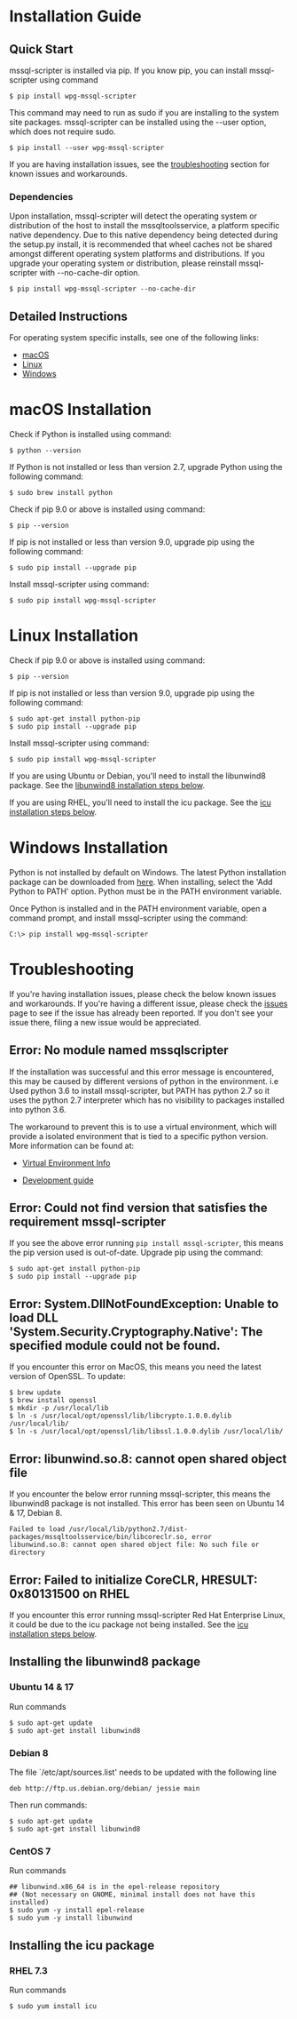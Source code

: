 # Installation Guide

## Quick Start
mssql-scripter is installed via pip.  If you know pip, you can install mssql-scripter using command
```shell
$ pip install wpg-mssql-scripter 
```
This command may need to run as sudo if you are installing to the system site packages. mssql-scripter can be 
installed using the --user option, which does not require sudo.
```shell
$ pip install --user wpg-mssql-scripter 
```

If you are having installation issues, see the [troubleshooting](#troubleshooting) section for known issues and workarounds.  

### Dependencies

Upon installation, mssql-scripter will detect the operating system or distribution of the host to install the mssqltoolsservice, a platform specific native dependency. Due to this native dependency being detected during the setup.py install, it is recommended that wheel caches not be shared amongst different operating system platforms and distributions. If you upgrade your operating system or distribution, please reinstall mssql-scripter with --no-cache-dir option.
```shell
$ pip install wpg-mssql-scripter --no-cache-dir
```

## Detailed Instructions

For operating system specific installs, see one of the following links:

* [macOS](#macos-installation)
* [Linux](#linux-installation)
* [Windows](#windows-installation)

# macOS Installation

Check if Python is installed using command:
```shell
$ python --version
```
If Python is not installed or less than version 2.7, upgrade Python using the following command:
```shell
$ sudo brew install python
```

Check if pip 9.0 or above is installed using command: 
```shell
$ pip --version
```

If pip is not installed or less than version 9.0, upgrade pip using the following command:

```shell
$ sudo pip install --upgrade pip
```

Install mssql-scripter using command:

```shell
$ sudo pip install wpg-mssql-scripter 
```

# Linux Installation

Check if pip 9.0 or above is installed using command: 
```shell
$ pip --version
```

If pip is not installed or less than version 9.0, upgrade pip using the following command:

```shell
$ sudo apt-get install python-pip
$ sudo pip install --upgrade pip
```

Install mssql-scripter using command:

```shell
$ sudo pip install wpg-mssql-scripter 
```
If you are using Ubuntu or Debian, you'll need to install the libunwind8 package.  See the [libunwind8 installation steps below](#installing-the-libunwind8-package).

If you are using RHEL, you'll need to install the icu package.  See the [icu installation steps below](#installing-the-icu-package).

# Windows Installation

Python is not installed by default on Windows.  The latest Python installation package can be downloaded from [here](https://www.python.org/downloads/).  When installing, select the 'Add Python to PATH' option.  Python must be in the PATH environment variable.

Once Python is installed and in the PATH environment variable, open a command prompt, and install mssql-scripter using the command:
```shell
C:\> pip install wpg-mssql-scripter 
```

# Troubleshooting

If you're having installation issues, please check the below known issues and workarounds.  If you're having a different issue, please check the [issues](https://github.com/Microsoft/mssql-scripter/issues) page to see if the issue has already been reported.  If you don't see your issue there, filing a new issue would be appreciated.

## Error: No module named mssqlscripter
If the installation was successful and this error message is encountered, this may be caused by different versions of python in the environment.
i.e Used python 3.6 to install mssql-scripter, but PATH has python 2.7 so it uses the python 2.7 interpreter which has no visibility to packages installed into python 3.6.

The workaround to prevent this is to use a virtual environment, which will provide a isolated environment that is tied to a specific python version.
More information can be found at:

- [Virtual Environment Info](virtual_environment_info.md)

- [Development guide](development_guide.md#Environment_Setup)

## Error: Could not find version that satisfies the requirement mssql-scripter
If you see the above error running `pip install mssql-scripter`, this means the pip version used is out-of-date.  Upgrade pip using the command:
```shell
$ sudo apt-get install python-pip
$ sudo pip install --upgrade pip
```

## Error: System.DllNotFoundException: Unable to load DLL 'System.Security.Cryptography.Native': The specified module could not be found.
If you encounter this error on MacOS, this means you need the latest version of OpenSSL. To update:
```shell
$ brew update
$ brew install openssl
$ mkdir -p /usr/local/lib
$ ln -s /usr/local/opt/openssl/lib/libcrypto.1.0.0.dylib /usr/local/lib/
$ ln -s /usr/local/opt/openssl/lib/libssl.1.0.0.dylib /usr/local/lib/
```

## Error: libunwind.so.8: cannot open shared object file
If you encounter the below error running mssql-scripter, this means the libunwind8 package is not installed.  This error has been seen
on Ubuntu 14 & 17, Debian 8.
```shell
Failed to load /usr/local/lib/python2.7/dist-packages/mssqltoolsservice/bin/libcoreclr.so, error 
libunwind.so.8: cannot open shared object file: No such file or directory
```

## Error: Failed to initialize CoreCLR, HRESULT: 0x80131500 on RHEL
If you encounter this error running mssql-scripter Red Hat Enterprise Linux, it could be due to the icu package not being installed.  See the [icu installation steps below](#installing-the-icu-package).

## Installing the libunwind8 package

### Ubuntu 14 & 17
Run commands
```shell
$ sudo apt-get update
$ sudo apt-get install libunwind8
```

### Debian 8
The file `/etc/apt/sources.list' needs to be updated with the following line
```
deb http://ftp.us.debian.org/debian/ jessie main
```
Then run commands:
```shell
$ sudo apt-get update
$ sudo apt-get install libunwind8
```

### CentOS 7
Run commands
```shell
## libunwind.x86_64 is in the epel-release repository
## (Not necessary on GNOME, minimal install does not have this installed)
$ sudo yum -y install epel-release
$ sudo yum -y install libunwind
```

## Installing the icu package

### RHEL 7.3
Run commands
```shell
$ sudo yum install icu
```
